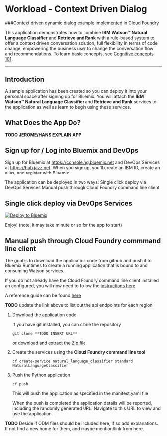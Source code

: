 # Workload - Context Driven Dialog


###Context driven dynamic dialog example implemented in Cloud Foundry

This application demonstrates how to combine **IBM Watson™ Natural Language Classifier** and **Retrieve and Rank** with a rule-based system to offer a context driven conversation solution, full flexibility in terms of code change, empowering the business user to change the conversation flow and recommendations. To learn basic concepts, see [Cognitive concepts 101](https://developer.ibm.com/cloudarchitecture/docs/cognitive-concepts-101/).


----


## Introduction

A sample application has been created so you can deploy it into your personal space 
after signing up for Bluemix. You will attach the **IBM Watson™ Natural Language Classifier** and 
**Retrieve and Rank** services to the application as well as learn to begin using these services.

## What Does the App Do?
**TODO JEROME/HANS EXPLAIN APP**

## Sign up for / Log into Bluemix and DevOps

Sign up for Bluemix at https://console.ng.bluemix.net and DevOps Services at https://hub.jazz.net.
When you sign up, you'll create an IBM ID, create an alias, and register with Bluemix.


The application can be deployed in two ways:
Single click deploy via DevOps Services
Manual push through Cloud Foundry command line client


## Single click deploy via DevOps Services

[![Deploy to Bluemix](https://bluemix.net/deploy/button.png)](https://bluemix.net/deploy?repository=https://github.com/hassenius/dynamic-dialogue)

Enjoy! (note, it may take minute or so for the app to start)


## Manual push through Cloud Foundry commmand line client

The goal is to download the application code from github and push it to Bluemix Runtimes to create a running
application that is bound to and consuming Watson services.

If you do not already have the Cloud Foundry command line client installed an configured, you will now need to 
follow the [instructions here](https://github.com/cloudfoundry/cli)

A reference guide can be found [here](https://new-console.ng.bluemix.net/docs/cli/reference/cfcommands/index.html)

**TODO** update the link above to list out the api endpoints for each region


1. Download the application code

     If you have git installed, you can clone the repository

     ```git clone **TODO INSERT URL**```

     or download and extract the [Zip file](https://github.com/hassenius/docs/archive/master.zip)
     
1. Create the services using the **Cloud Foundry command line tool** 

     ```cf create-service natural_language_classifier standard NaturalLanguageClassifier```
     
1. Push the Python application

     ```cf push```

     This will push the application as specified in the manifest.yaml file
     
     When the push is completed the application details will be reported, including the randomly generated URL. 
     Navigate to this URL to view and use the application.
    


**TODO**
Deside if ODM files should be included here, if so add explanations. If not find a new home for them, and maybe mention/link from here.
